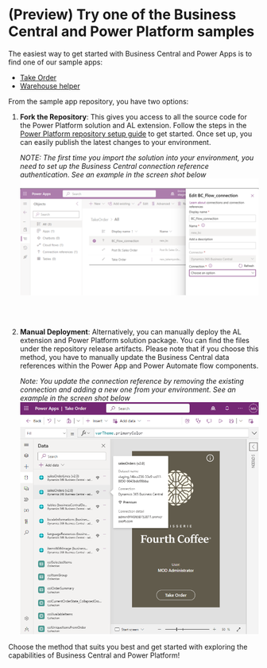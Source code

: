 # (Preview) Try one of the Business Central and Power Platform samples

The easiest way to get started with Business Central and Power Apps is to find one of our sample apps:

- [Take Order](https://github.com/BusinessCentralDemos/TakeOrder)
- [Warehouse helper](https://github.com/BusinessCentralDemos/WarehouseHelper) 

From the sample app repository, you have two options:

1. **Fork the Repository**: This gives you access to all the source code for the Power Platform solution and AL extension. Follow the steps in the  [Power Platform repository setup guide](./SetupPowerPlatform.md) to get started. Once set up, you can easily publish the latest changes to your environment.

    *NOTE: The first time you import the solution into your environment, you need to set up the Business Central connection reference authentication. See an example in the screen shot below* 
    ![Screen shot from Power Apps showing how to set up a the Business Central connection reference](images/p3.png)

<br>
<br>

2. **Manual Deployment**: Alternatively, you can manually deploy the AL extension and Power Platform solution package. You can find the files under the repository release artifacts. 
  Please note that if you choose this method, you have to manually update the Business Central data references within the Power App and Power Automate flow components.

    *Note: You update the connection reference by removing the existing connection and adding a new one from your environment. See an example in the screen shot below*
    ![Screen shot from Power Apps showing how to set up a the Business Central connection reference](images/p4.png)

Choose the method that suits you best and get started with exploring the capabilities of Business Central and Power Platform!

